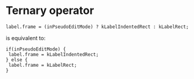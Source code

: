 # Ternary operator

~~~~
label.frame = (inPseudoEditMode) ? kLabelIndentedRect : kLabelRect;
~~~~

is equivalent to:

~~~
if(inPseudoEditMode) {
 label.frame = kLabelIndentedRect;
} else {
 label.frame = kLabelRect;
}
~~~~
